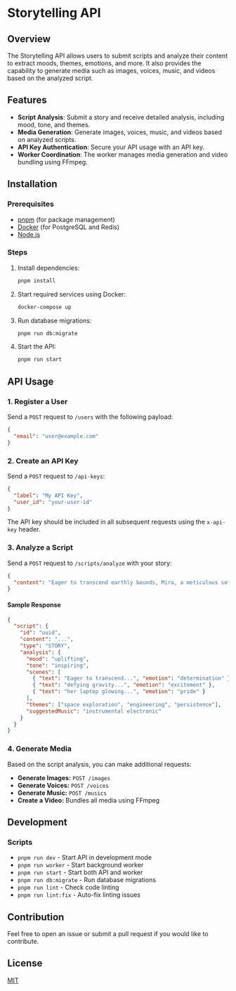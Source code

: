 # Storytelling API

## Overview
The Storytelling API allows users to submit scripts and analyze their content to extract moods, themes, emotions, and more. It also provides the capability to generate media such as images, voices, music, and videos based on the analyzed script.

## Features
- **Script Analysis**: Submit a story and receive detailed analysis, including mood, tone, and themes.
- **Media Generation**: Generate images, voices, music, and videos based on analyzed scripts.
- **API Key Authentication**: Secure your API usage with an API key.
- **Worker Coordination**: The worker manages media generation and video bundling using FFmpeg.

## Installation
### Prerequisites
- [pnpm](https://pnpm.io/) (for package management)
- [Docker](https://www.docker.com/) (for PostgreSQL and Redis)
- [Node.js](https://nodejs.org/)

### Steps
1. Install dependencies:
   ```sh
   pnpm install
   ```

2. Start required services using Docker:
   ```sh
   docker-compose up
   ```

3. Run database migrations:
   ```sh
   pnpm run db:migrate
   ```

4. Start the API:
   ```sh
   pnpm run start
   ```

## API Usage
### 1. Register a User
Send a `POST` request to `/users` with the following payload:
```json
{
  "email": "user@example.com"
}
```

### 2. Create an API Key
Send a `POST` request to `/api-keys`:
```json
{
  "label": "My API Key",
  "user_id": "your-user-id"
}
```
The API key should be included in all subsequent requests using the `x-api-key` header.

### 3. Analyze a Script
Send a `POST` request to `/scripts/analyze` with your story:
```json
{
  "content": "Eager to transcend earthly bounds, Mira, a meticulous software engineer, spent every spare moment crafting a code-driven lunar rocket, defying gravity with lines of TypeScript until, against all odds, she touched down on the moon—her laptop glowing triumphantly under the silent lunar sky."
}
```

#### Sample Response
```json
{
  "script": {
    "id": "uuid",
    "content": "...",
    "type": "STORY",
    "analysis": {
      "mood": "uplifting",
      "tone": "inspiring",
      "scenes": [
        { "text": "Eager to transcend...", "emotion": "determination" },
        { "text": "defying gravity...", "emotion": "excitement" },
        { "text": "her laptop glowing...", "emotion": "pride" }
      ],
      "themes": ["space exploration", "engineering", "persistence"],
      "suggestedMusic": "instrumental electronic"
    }
  }
}
```

### 4. Generate Media
Based on the script analysis, you can make additional requests:
- **Generate Images:** `POST /images`
- **Generate Voices:** `POST /voices`
- **Generate Music:** `POST /musics`
- **Create a Video:** Bundles all media using FFmpeg

## Development
### Scripts
- `pnpm run dev` - Start API in development mode
- `pnpm run worker` - Start background worker
- `pnpm run start` - Start both API and worker
- `pnpm run db:migrate` - Run database migrations
- `pnpm run lint` - Check code linting
- `pnpm run lint:fix` - Auto-fix linting issues

## Contribution
Feel free to open an issue or submit a pull request if you would like to contribute.

## License
[MIT](LICENSE)